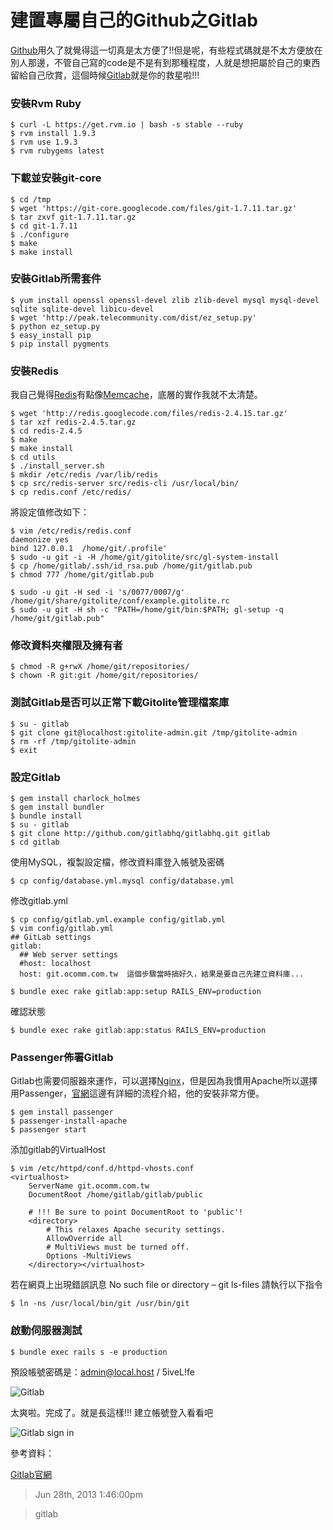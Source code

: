 # 建置專屬自己的Github之Gitlab

[Github](https://github.com/)用久了就覺得這一切真是太方便了!!但是呢，有些程式碼就是不太方便放在別人那邊，不管自己寫的code是不是有到那種程度，人就是想把屬於自己的東西留給自己欣賞，這個時候[Gitlab](http://gitlab.org/)就是你的救星啦!!!

### 安裝Rvm Ruby

	$ curl -L https://get.rvm.io | bash -s stable --ruby
	$ rvm install 1.9.3
	$ rvm use 1.9.3
	$ rvm rubygems latest

### 下載並安裝git-core
	
	$ cd /tmp
	$ wget 'https://git-core.googlecode.com/files/git-1.7.11.tar.gz'
	$ tar zxvf git-1.7.11.tar.gz
	$ cd git-1.7.11
	$ ./configure
	$ make
	$ make install

### 安裝Gitlab所需套件

	$ yum install openssl openssl-devel zlib zlib-devel mysql mysql-devel sqlite sqlite-devel libicu-devel
	$ wget 'http://peak.telecommunity.com/dist/ez_setup.py'
	$ python ez_setup.py
	$ easy_install pip
	$ pip install pygments

### 安裝Redis

我自己覺得[Redis](http://redis.io/)有點像[Memcache](http://memcached.org/)，底層的實作我就不太清楚。

	$ wget 'http://redis.googlecode.com/files/redis-2.4.15.tar.gz'
	$ tar xzf redis-2.4.5.tar.gz 
	$ cd redis-2.4.5
	$ make  
	$ make install  
	$ cd utils
	$ ./install_server.sh
	$ mkdir /etc/redis /var/lib/redis
	$ cp src/redis-server src/redis-cli /usr/local/bin/
	$ cp redis.conf /etc/redis/

將設定值修改如下：

	$ vim /etc/redis/redis.conf
	daemonize yes
	bind 127.0.0.1  /home/git/.profile'
	$ sudo -u git -i -H /home/git/gitolite/src/gl-system-install
	$ cp /home/gitlab/.ssh/id_rsa.pub /home/git/gitlab.pub
	$ chmod 777 /home/git/gitlab.pub
 
	$ sudo -u git -H sed -i 's/0077/0007/g' /home/git/share/gitolite/conf/example.gitolite.rc
	$ sudo -u git -H sh -c "PATH=/home/git/bin:$PATH; gl-setup -q /home/git/gitlab.pub"

### 修改資料夾權限及擁有者

	$ chmod -R g+rwX /home/git/repositories/
	$ chown -R git:git /home/git/repositories/

### 測試Gitlab是否可以正常下載Gitolite管理檔案庫

	$ su - gitlab
	$ git clone git@localhost:gitolite-admin.git /tmp/gitolite-admin
	$ rm -rf /tmp/gitolite-admin
	$ exit

### 設定Gitlab

	$ gem install charlock_holmes
	$ gem install bundler
	$ bundle install
	$ su - gitlab
	$ git clone http://github.com/gitlabhq/gitlabhq.git gitlab
	$ cd gitlab

使用MySQL，複製設定檔，修改資料庫登入帳號及密碼

	$ cp config/database.yml.mysql config/database.yml

修改gitlab.yml

	$ cp config/gitlab.yml.example config/gitlab.yml
	$ vim config/gitlab.yml
	## GitLab settings
	gitlab:
	  ## Web server settings
	  #host: localhost
	  host: git.ocomm.com.tw  這個步驟當時搞好久，結果是要自己先建立資料庫...

	$ bundle exec rake gitlab:app:setup RAILS_ENV=production

確認狀態

	$ bundle exec rake gitlab:app:status RAILS_ENV=production

### Passenger佈署Gitlab

Gitlab也需要伺服器來運作，可以選擇[Nginx](http://nginx.org/)，但是因為我慣用Apache所以選擇用Passenger，[官網](https://www.phusionpassenger.com/download)這邊有詳細的流程介紹，他的安裝非常方便。

	$ gem install passenger
	$ passenger-install-apache
	$ passenger start

添加gitlab的VirtualHost

	$ vim /etc/httpd/conf.d/httpd-vhosts.conf
	<virtualhost>
		ServerName git.ocomm.com.tw
		DocumentRoot /home/gitlab/gitlab/public
	
		# !!! Be sure to point DocumentRoot to 'public'!
		<directory>
			# This relaxes Apache security settings.
			AllowOverride all
			# MultiViews must be turned off.
			Options -MultiViews
		</directory></virtualhost>

若在網頁上出現錯誤訊息 No such file or directory – git ls-files 請執行以下指令

	$ ln -ns /usr/local/bin/git /usr/bin/git

### 啟動伺服器測試

	$ bundle exec rails s -e production

預設帳號密碼是：admin@local.host / 5iveL!fe

![Gitlab](https://lh4.googleusercontent.com/-r_4vQQ00_3k/UcEySwWMi6I/AAAAAAAAABQ/Y5P-U6waB18/w759-h560-no/gitlab.PNG)

太爽啦。完成了。就是長這樣!!! 建立帳號登入看看吧

![Gitlab sign in](https://lh4.googleusercontent.com/-vaWNRc_68To/UcEySw3l0-I/AAAAAAAAABM/QmmftIaiv7w/w861-h497-no/gitlab-login.PNG)


參考資料：

[Gitlab官網](http://gitlab.org/)

> Jun 28th, 2013 1:46:00pm

> gitlab